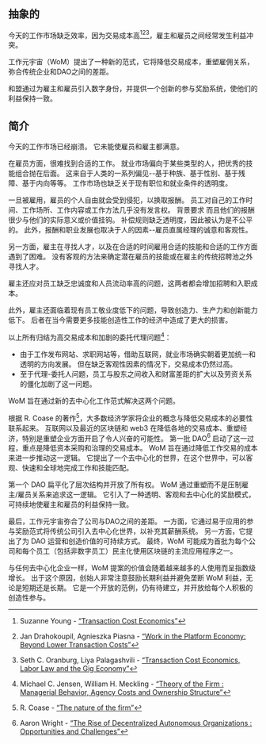 

## 抽象的

今天的工作市场缺乏效率，因为交易成本高[^1][^2][^3]，雇主和雇员之间经常发生利益冲突。

工作元宇宙（WoM）提出了一种新的范式，它将降低交易成本，重塑雇佣关系，弥合传统企业和DAO之间的差距。

和盟通过为雇主和雇员引入数字身份，并提供一个创新的参与奖励系统，使他们的利益保持一致。

## 简介

今天的工作市场已经崩溃。 它未能使雇员和雇主都满意。

在雇员方面，很难找到合适的工作。 就业市场偏向于某些类型的人，把优秀的技能组合抛在后面。 这来自于人类的一系列偏见--基于种族、基于性别、基于残障、基于内向等等。 工作市场也缺乏关于现有职位和就业条件的透明度。

一旦被雇用，雇员的个人自由就会受到侵犯，以换取报酬。 员工对自己的工作时间、工作场所、工作内容或工作方法几乎没有发言权。 背景要求 而且他们的报酬很少与他们的实际意义或价值挂钩。 补偿规则缺乏透明度，因此被认为是不公平的。 此外，报酬和职业发展也取决于人的因素--雇员直属经理的诚意和客观性。

另一方面，雇主在寻找人才，以及在合适的时间雇用合适的技能和合适的工作方面遇到了困难。 没有客观的方法来确定潜在雇员的技能或在雇主的传统招聘池之外寻找人才。

雇主还应对员工缺乏忠诚度和人员流动率高的问题，这两者都会增加招聘和入职成本。

此外，雇主还面临着现有员工敬业度低下的问题，导致创造力、生产力和创新能力低下。 后者在当今需要更多技能创造性工作的经济中造成了更大的损害。

以上所有归结为高交易成本和加剧的委托代理问题[^4]：

- 由于工作发布网站、求职网站等，借助互联网，就业市场确实朝着更加统一和透明的方向发展。 但在缺乏客观性因素的情况下，交易成本仍然过高。
- 至于代理-委托人问题，员工与股东之间收入和财富差距的扩大以及劳资关系的僵化加剧了这一问题。

WoM 旨在通过新的去中心化工作范式解决这两个问题。

根据 R. Coase 的著作[^5]，大多数经济学家将企业的概念与降低交易成本的必要性联系起来。 互联网以及最近的区块链和 web3 在降低各地的交易成本、重塑经济，特别是重塑企业方面开启了令人兴奋的可能性。 第一批 DAO[^6] 启动了这一过程，重点是降低资本采购和治理的交易成本。 WoM 旨在通过降低工作交易的成本来进一步推动这一逻辑。 它提出了一个去中心化的世界，在这个世界中，可以客观、快速和全球地完成工作和技能匹配。

第一个 DAO 扁平化了层次结构并开放了所有权。 WoM 通过重塑而不是压制雇主/雇员关系来追求这一逻辑。 它引入了一种透明、客观和去中心化的奖励模式，可持续地使雇主和雇员的利益保持一致。

最后，工作元宇宙弥合了公司与DAO之间的差距。 一方面，它通过易于应用的参与奖励范式将传统公司引入去中心化世界，以补充其薪酬系统。 另一方面，它提出了为 DAO 运营和创造价值的可持续方式。 最终，WoM 可能成为首批为每个公司和每个员工（包括非数字员工）民主化使用区块链的主流应用程序之一。

与任何去中心化企业一样，WoM 提案的价值会随着越来越多的人使用而呈指数级增长。 出于这个原因，创始人非常注意鼓励长期利益并避免垄断 WoM 利益，无论是短期还是长期。 它是一个开放的范例，仍有待建立，并开放给每个人积极的创造性参与。


[^1]: Suzanne Young - [“Transaction Cost Economics”](https://www.academia.edu/24703426/Transaction_Cost_Economics)
[^2]: Jan Drahokoupil, Agnieszka Piasna - [“Work in the Platform Economy: Beyond Lower Transaction Costs”](https://www.intereconomics.eu/contents/year/2017/number/6/article/work-in-the-platform-economy-beyond-lower-transaction-costs.html)
[^3]: Seth C. Oranburg, Liya Palagashvili - [“Transaction Cost Economics, Labor Law and the Gig Economy”](https://dsc.duq.edu/cgi/viewcontent.cgi?article=1115&context=law-faculty-scholarship)
[^4]: Michael C. Jensen, William H. Meckling - [“Theory of the Firm : Managerial Behavior, Agency Costs and Ownership Structure”](https://www.sfu.ca/~wainwrig/Econ400/jensen-meckling.pdf)
[^5]: R. Coase - [“The nature of the firm”](http://econdse.org/wp-content/uploads/2014/09/firm-coase.pdf)
[^6]: Aaron Wright - [“The Rise of Decentralized Autonomous Organizations : Opportunities and Challenges”](https://stanford-jblp.pubpub.org/pub/rise-of-daos/release/1)


